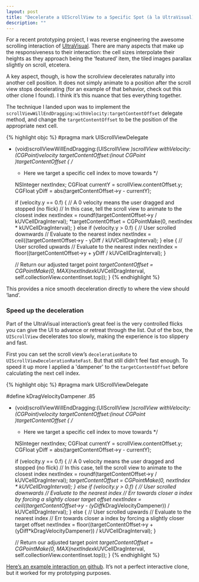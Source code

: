 ```yaml
---
layout: post
title: "Decelerate a UIScrollView to a Specific Spot (à la UltraVisual)"
description: ""
---
```


For a recent prototyping project, I was reverse engineering the awesome scrolling interaction of [UltraVisual](http://ultravisual.com). There are many aspects that make up the responsiveness to their interaction: the cell sizes interpolate their heights as they approach being the ‘featured’ item, the tiled images parallax slightly on scroll, etcetera.

A key aspect, though, is how the scrollview decelerates naturally into another cell position. It does not simply animate to a position after the scroll view stops decelerating  (for an example of that behavior, check out this other clone I found). I think it’s this nuance that ties everything together.

The technique I landed upon was to implement the `scrollViewWillEndDragging:withVelocity:targetContentOffset` delegate method, and change the `targetContentOffset` to be the position of the appropriate next cell.

{% highlight objc %}
#pragma mark UIScrollViewDelegate

- (void)scrollViewWillEndDragging:(UIScrollView *)scrollView
                     withVelocity:(CGPoint)velocity
              targetContentOffset:(inout CGPoint *)targetContentOffset
{
  /**
   * Here we target a specific cell index to move towards
   */

  NSInteger nextIndex;
  CGFloat currentY = scrollView.contentOffset.y;
  CGFloat yDiff = abs(targetContentOffset->y - currentY);

  if (velocity.y == 0.f)
  {
    // A 0 velocity means the user dragged and stopped (no flick)
    // In this case, tell the scroll view to animate to the closest index
    nextIndex = roundf(targetContentOffset->y / kUVCellDragInterval);
    *targetContentOffset = CGPointMake(0, nextIndex * kUVCellDragInterval);
  }
  else if (velocity.y > 0.f)
  {
    // User scrolled downwards
    // Evaluate to the nearest index
    nextIndex = ceil((targetContentOffset->y - yDiff / kUVCellDragInterval);
  }
  else
  {
    // User scrolled upwards
    // Evaluate to the nearest index
    nextIndex = floor((targetContentOffset->y + yDiff / kUVCellDragInterval);
  }

  // Return our adjusted target point
  *targetContentOffset = CGPointMake(0, MAX(nextIndex*kUVCellDragInterval, self.collectionView.contentInset.top));
}
{% endhighlight %}

This provides a nice smooth deceleration directly to where the view should ‘land’.

### Speed up the deceleration

Part of the UltraVisual interaction’s great feel is the very controlled flicks you can give the UI to advance or retreat through the list. Out of the box, the `UIScrollView` decelerates too slowly, making the experience is too slippery and fast.

First you can set the scroll view’s `decelerationRate` to `UIScrollViewDecelerationRateFast`. But that still didn’t feel fast enough. To speed it up more I applied a 'dampener' to the `targetContentOffset` before calculating the next cell index.

{% highlight objc %}
#pragma mark UIScrollViewDelegate

#define kDragVelocityDampener .85

- (void)scrollViewWillEndDragging:(UIScrollView *)scrollView
                     withVelocity:(CGPoint)velocity
              targetContentOffset:(inout CGPoint *)targetContentOffset
{
  /**
   * Here we target a specific cell index to move towards
   */

  NSInteger nextIndex;
  CGFloat currentY = scrollView.contentOffset.y;
  CGFloat yDiff = abs(targetContentOffset->y - currentY);

  if (velocity.y == 0.f)
  {
    // A 0 velocity means the user dragged and stopped (no flick)
    // In this case, tell the scroll view to animate to the closest index
    nextIndex = roundf(targetContentOffset->y / kUVCellDragInterval);
    *targetContentOffset = CGPointMake(0, nextIndex * kUVCellDragInterval);
  }
  else if (velocity.y > 0.f)
  {
    // User scrolled downwards
    // Evaluate to the nearest index
    // Err towards closer a index by forcing a slightly closer target offset
    nextIndex = ceil((targetContentOffset->y - (yDiff*kDragVelocityDampener)) / kUVCellDragInterval);
  }
  else
  {
    // User scrolled upwards
    // Evaluate to the nearest index
    // Err towards closer a index by forcing a slightly closer target offset
    nextIndex = floor((targetContentOffset->y + (yDiff*kDragVelocityDampener)) / kUVCellDragInterval);
  }

  // Return our adjusted target point
  *targetContentOffset = CGPointMake(0, MAX(nextIndex*kUVCellDragInterval, self.collectionView.contentInset.top));
}
{% endhighlight %}

[Here’s an example interaction on github](https://github.com/keighl/KTUVDemo). It’s not a perfect interactive clone, but it worked for my prototyping purposes.